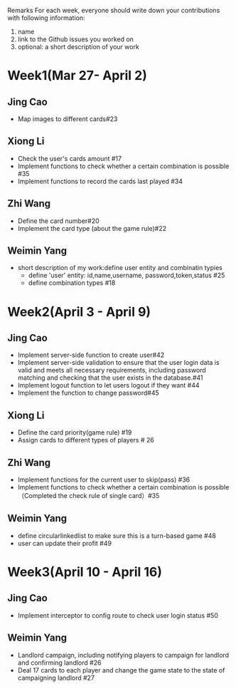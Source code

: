 Remarks
For each week, everyone should write down your contributions with following information:
1. name
2. link to the Github issues you worked on
3. optional: a short description of your work

# Week1(Mar 27- April 2)

## Jing Cao
- Map images to different cards#23

## Xiong Li
- Check the user's cards amount #17
- Implement functions to check whether a certain combination is possible #35
- Implement functions to record the cards last played #34

## Zhi Wang 
- Define the card number#20
- Implement the card type (about the game rule)#22

## Weimin Yang
 - short description of my work:define user entity and combinatin typies 
   - define 'user' entity: id,name,username, password,token,status  #25
   - define combination types  #18
  

# Week2(April 3 - April 9)

## Jing Cao
- Implement server-side function to create user#42
- Implement server-side validation to ensure that the user login data is valid and meets all necessary requirements, including password matching and checking that the user exists in the database.#41
- Implement logout function to let users logout if they want #44
- Implement the function to change password#45

## Xiong Li

- Define the card priority(game rule) #19
- Assign cards to different types of players # 26

## Zhi Wang 
- Implement functions for the current user to skip(pass) #36
- Implement functions to check whether a certain combination is possible（Completed the check rule of single card）#35

## Weimin Yang
 - define circularlinkedlist to make sure this is a turn-based game #48
 - user can update their profit #49

# Week3(April 10 - April 16)
## Jing Cao
- Implement interceptor to config route to check user login status #50


## Weimin Yang
 - Landlord campaign, including notifying players to campaign for landlord and confirming landlord #26
 - Deal 17 cards to each player and change the game state to the state of campaigning landlord #27
